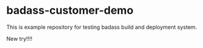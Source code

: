 # badass-customer-demo

This is example repository for testing badass build and deployment system.

New try!!!!

